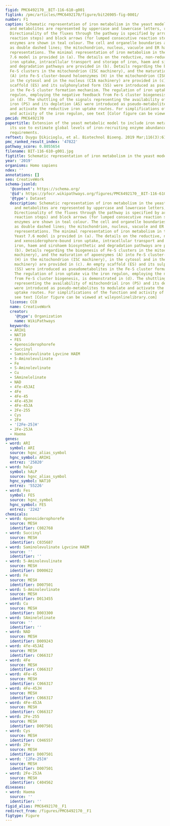 ```yaml
---
figid: PMC6492170__BIT-116-610-g001
figlink: /pmc/articles/PMC6492170/figure/bit26905-fig-0001/
number: F1
caption: Schematic representation of iron metabolism in the yeast model. Pathways
  and metabolites are represented by uppercase and lowercase letters, respectively.
  Directionality of the fluxes through the pathway is specified by arrows (for single
  reaction steps) and block arrows (for lumped consecutive reaction steps). Metabolic
  enzymes are shown in teal colour. The cell and organelle boundaries are represented
  as double dashed lines; the mitochondrion, nucleus, vacuole and ER have cartoon
  representations. The minimal representation of iron metabolism in the existing Yeast
  7.6 model is provided in (a). The details on the reductive, non‐reductive and xenosiderophore‐bound
  iron uptake, intracellular transport and storage of iron, haem and sirohaem biosynthetic
  and degradation pathways are provided in (b). Details regarding the biogenesis of
  Fe‐S clusters in the mitochondrion (ISC machinery), and the maturation of apoenzymes
  (A) into Fe‐S cluster‐bound holoenzymes (H) in the mitochondrion (ISC machinery),
  in the cytosol and in the nucleus (CIA machinery) are provided in (c). An empty
  scaffold (ES) and its sulphonylated form (SS) were introduced as pseudometabolites
  in the Fe‐S cluster formation mechanism. The regulation of iron uptake via the iron
  regulon, employing the negative feedback from Fe‐S cluster biogenesis, is demonstrated
  in (d). The shuttling of the signals representing the availability of mitochondrial
  iron (PS) and its depletion (AS) were introduced as pseudo‐metabolites to modulate
  and activate the reductive iron uptake routes. For simplifications of the function
  and activity of the iron regulon, see text [Color figure can be viewed at wileyonlinelibrary.com]
pmcid: PMC6492170
papertitle: Extension of the yeast metabolic model to include iron metabolism and
  its use to estimate global levels of iron‐recruiting enzyme abundance from cofactor
  requirements.
reftext: Duygu Dikicioglu, et al. Biotechnol Bioeng. 2019 Mar;116(3):610-621.
pmc_ranked_result_index: '47822'
pathway_score: 0.8055654
filename: BIT-116-610-g001.jpg
figtitle: Schematic representation of iron metabolism in the yeast model
year: '2019'
organisms: Homo sapiens
ndex: ''
annotations: []
seo: CreativeWork
schema-jsonld:
  '@context': https://schema.org/
  '@id': https://pfocr.wikipathways.org/figures/PMC6492170__BIT-116-610-g001.html
  '@type': Dataset
  description: Schematic representation of iron metabolism in the yeast model. Pathways
    and metabolites are represented by uppercase and lowercase letters, respectively.
    Directionality of the fluxes through the pathway is specified by arrows (for single
    reaction steps) and block arrows (for lumped consecutive reaction steps). Metabolic
    enzymes are shown in teal colour. The cell and organelle boundaries are represented
    as double dashed lines; the mitochondrion, nucleus, vacuole and ER have cartoon
    representations. The minimal representation of iron metabolism in the existing
    Yeast 7.6 model is provided in (a). The details on the reductive, non‐reductive
    and xenosiderophore‐bound iron uptake, intracellular transport and storage of
    iron, haem and sirohaem biosynthetic and degradation pathways are provided in
    (b). Details regarding the biogenesis of Fe‐S clusters in the mitochondrion (ISC
    machinery), and the maturation of apoenzymes (A) into Fe‐S cluster‐bound holoenzymes
    (H) in the mitochondrion (ISC machinery), in the cytosol and in the nucleus (CIA
    machinery) are provided in (c). An empty scaffold (ES) and its sulphonylated form
    (SS) were introduced as pseudometabolites in the Fe‐S cluster formation mechanism.
    The regulation of iron uptake via the iron regulon, employing the negative feedback
    from Fe‐S cluster biogenesis, is demonstrated in (d). The shuttling of the signals
    representing the availability of mitochondrial iron (PS) and its depletion (AS)
    were introduced as pseudo‐metabolites to modulate and activate the reductive iron
    uptake routes. For simplifications of the function and activity of the iron regulon,
    see text [Color figure can be viewed at wileyonlinelibrary.com]
  license: CC0
  name: CreativeWork
  creator:
    '@type': Organization
    name: WikiPathways
  keywords:
  - ARIH1
  - NAT10
  - FES
  - 4penosiderophorefe
  - Succinyl
  - Saminolevulinate Lgvcine HAEM
  - 5-Aminolevulinate
  - Fe
  - S-Aminolevlinate
  - Cu
  - SAminelelinate
  - NAD
  - 4fe-45JAI
  - 4Fe
  - 4Fe-45
  - 4Fe-45JH
  - 4Fe-45JA
  - 2Fe-255
  - Cys
  - 2Fe
  - '[2Fe-25]H'
  - 2Fe-25JA
  - Haema
genes:
- word: ARI
  symbol: ARI
  source: hgnc_alias_symbol
  hgnc_symbol: ARIH1
  entrez: '25820'
- word: halp
  symbol: hALP
  source: hgnc_alias_symbol
  hgnc_symbol: NAT10
  entrez: '55226'
- word: Fes
  symbol: FES
  source: hgnc_symbol
  hgnc_symbol: FES
  entrez: '2242'
chemicals:
- word: 4penosiderophorefe
  source: MESH
  identifier: C082768
- word: Succinyl
  source: MESH
  identifier: C035687
- word: Saminolevulinate Lgvcine HAEM
  source: ''
  identifier: ''
- word: 5-Aminolevulinate
  source: MESH
  identifier: D000622
- word: Fe
  source: MESH
  identifier: D007501
- word: S-Aminolevlinate
  source: MESH
  identifier: D013455
- word: Cu
  source: MESH
  identifier: D003300
- word: SAminelelinate
  source: ''
  identifier: ''
- word: NAD
  source: MESH
  identifier: D009243
- word: 4fe-45JAI
  source: MESH
  identifier: C066317
- word: 4Fe
  source: MESH
  identifier: C066317
- word: 4Fe-45
  source: MESH
  identifier: C066317
- word: 4Fe-45JH
  source: MESH
  identifier: C066317
- word: 4Fe-45JA
  source: MESH
  identifier: C066317
- word: 2Fe-255
  source: MESH
  identifier: D007501
- word: Cys
  source: MESH
  identifier: C046557
- word: 2Fe
  source: MESH
  identifier: D007501
- word: '[2Fe-25]H'
  source: MESH
  identifier: D007501
- word: 2Fe-25JA
  source: MESH
  identifier: C404562
diseases:
- word: Haema
  source: ''
  identifier: ''
figid_alias: PMC6492170__F1
redirect_from: /figures/PMC6492170__F1
figtype: Figure
---
```

